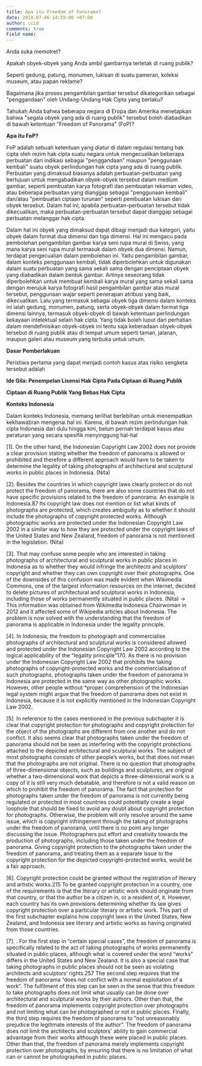 ```yaml
---
title: Apa itu Freedom of Panorama?
date: 2018-07-06 14:55:00 +07:00
author: ccid
comments: true
Field name: 
---
```


Anda suka memotret? 

Apakah obyek-obyek yang Anda ambil gambarnya terletak di ruang publik?

Seperti gedung, patung, monumen, lukisan di suatu pameran, koleksi museum, atau papan reklame?

Bagaimana jika proses pengambilan gambar tersebut dikategorikan sebagai "penggandaan" oleh Undang-Undang Hak Cipta yang berlaku?

Tahukah Anda bahwa beberapa negara di Eropa dan Amerika menetapkan bahwa "segala obyek yang ada di ruang publik" tersebut boleh diabadikan di bawah ketentuan "Freedom of Panorama" (FoP)?

**Apa itu FoP?**

FoP adalah sebuah ketentuan yang diatur di dalam regulasi tentang hak cipta oleh rezim hak cipta suatu negara untuk mengecualikan beberapa perbuatan dari indikasi sebagai "penggandaan" maupun "penggunaan kembali" suatu obyek perlindungan hak cipta yang ada di ruang publik. Perbuatan yang dimaksud biasanya adalah perbuatan-perbuatan yang bertujuan untuk mengabadikan obyek-obyek tersebut dalam medium gambar, seperti pembuatan karya fotografi dan pembuatan rekaman video, atau beberapa perbuatan yang dianggap sebagai "penggunaan kembali" dan/atau "pembuatan ciptaan turunan" seperti pembuatan lukisan dari obyek tersebut. Dalam hal ini, apabila perbuatan-perbuatan tersebut tidak dikecualikan, maka perbuatan-perbuatan tersebut dapat dianggap sebagai perbuatan melanggar hak cipta.

Dalam hal ini obyek yang dimaksud dapat dibagi menjadi dua kategori, yaitu obyek dalam format dua dimensi dan tiga dimensi. Hal ini mengacu pada pembolehan pengambilan gambar karya seni rupa mural di Swiss, yang mana karya seni rupa mural termasuk dalam obyek dua dimensi. Namun, terdapat pengecualian dalam pembolehan ini. Yaitu pengambilan gambar, dalam konteks penggunaan kembali, tidak diperbolehkan untuk digunakan dalam suatu perbuatan yang sama sekali sama dengan penciptaan obyek yang diabadikan dalam bentuk gambar. Artinya seseorang tidak diperbolehkan untuk membuat kembali karya mural yang sama sekali sama dengan merujuk karya fotografi hasil pengambilan gambar atas mural tersebut, penggunaan wajar seperti penerapan atribusi yang baik, dikecualikan. Lalu yang termasuk sebagai obyek tiga dimensi dalam konteks ini ialah gedung, monumen, patung, serta obyek-obyek dalam format tiga dimensi lainnya, termasuk obyek-obyek di bawah ketentuan perlindungan kekayaan intelektual selain hak cipta. Yang tidak boleh luput dari perhatian dalam mendefinisikan obyek-obyek ini tentu saja keberadaan obyek-obyek tersebut di ruang publik atau di tempat umum seperti taman, jalanan, maupun galeri atau museum yang terbuka untuk umum. 

**Dasar Pemberlakuan**

Peristiwa pertama yang dapat menjadi contoh kasus atas risiko sengketa tersebut adalah  

**Ide Gila: Penempelan Lisensi Hak Cipta Pada Ciptaan di Ruang Publik**

**Ciptaan di Ruang Publik Yang Bebas Hak Cipta**

**Konteks Indonesia**

Dalam konteks Indonesia, memang terlihat berlebihan untuk menempatkan kekhawatiran mengenai hal ini. Karena, di bawah rezim perlindungan hak cipta Indonesia dari dulu hingga kini, belum pernah terdapat kasus atau peraturan yang secara spesifik menyinggung hal-hal 

[1]. On the other hand, the Indonesian Copyright Law 2002
does not provide a clear provision stating whether the freedom of panorama is
allowed or prohibited and therefore a different approach would have to be taken to
determine the legality of taking photographs of architectural and sculptural works in
public places in Indonesia. (Nita)

[2]. Besides the countries in which copyright laws clearly protect or do not protect the
freedom of panorama, there are also some countries that do not have specific
provisions related to the freedom of panorama. An example is Indonesia.87 Its
copyright law does not mention or list what kinds of photographs are protected, which
creates ambiguity as to whether it should include the photographs of copyright protected
works. Although photographic works are protected under the Indonesian
Copyright Law 2002 in a similar way to how they are protected under the copyright
laws of the United States and New Zealand, freedom of panorama is not mentioned in
the legislation. (Nita)

[3]. That may confuse
some people who are interested in taking photographs of architectural and sculptural
works in public places in Indonesia as to whether they would infringe the architects
and sculptors’ copyright and whether they can own copyright over their photographs.
One of the downsides of this confusion was made evident when Wikimedia
Commons, one of the largest information resources on the internet, decided to delete
pictures of architectural and sculptural works in Indonesia, including those of works
permanently situated in public places. (Nita) ->  This information was obtained from Wikimedia Indonesia Chairwoman in 2012 and it affected some
of Wikipedia articles about Indonesia. The problem is now solved with the understanding that the
freedom of panorama is applicable in Indonesia under the legality principle. 

[4]. In Indonesia, the freedom to photograph and commercialise photographs of
architectural and sculptural works is considered allowed and protected under the
Indonesian Copyright Law 2002 according to the logical applicability of the “legality
principle”170. As there is no provision under the Indonesian Copyright Law 2002 that
prohibits the taking photographs of copyright-protected works and the
commercialisation of such photographs, photographs taken under the freedom of
panorama in Indonesia are protected in the same way as other photographic works.
However, other people without *proper comprehension of the Indonesian legal system might argue that the freedom of panorama does not exist in Indonesia,
because it is not explicitly mentioned in the Indonesian Copyright Law 2002. 

[5]. In reference to the cases mentioned in the previous subchapter it is clear that
copyright protection for photographs and copyright protection for the object of the
photographs are different from one another and do not conflict. It also seems clear
that photographs taken under the freedom of panorama should not be seen as
interfering with the copyright protections attached to the depicted architectural and
sculptural works. The subject of most photographs consists of other people’s works,
but that does not mean that the photographs are not original. There is no question that
photographs of three-dimensional objects, such as buildings and sculptures, are
original whether a two-dimensional work that depicts a three-dimensional work is a
copy of it is still very much debatable, and therefore is not a valid reason on which to
prohibit the freedom of panorama.
The fact that protection for photographs taken under the freedom of panorama is not
currently being regulated or protected in most countries could potentially create a
legal loophole that should be fixed to avoid any doubt about copyright protection for
photographs. Otherwise, the problem will only resolve around the same issue, which
is copyright infringement through the taking of photographs under the freedom of
panorama, until there is no point any longer discussing the issue. Photographers put
effort and creativity towards the production of photographs, including those taken
under the freedom of panorama. Giving copyright protection to the photographs taken
under the freedom of panorama, and treating them as a separate issue to the copyright
protection for the depicted copyright-protected works, would be a fair approach.

[6]. Copyright protection could be granted without the registration of literary and artistic
works.215 To be granted copyright protection in a country, one of the requirements is
that the literary or artistic work should originate from that country, or that the author be a citizen in, or a resident of, it. However, each country has its own provisions
determining whether its law gives copyright protection over a particular literary or
artistic work. This part of the first subchapter explains how copyright laws in the
United States, New Zealand, and Indonesia see literary and artistic works as having
originated from those countries. 

[7]. . For
the first step in “certain special cases”, the freedom of panorama is specifically related
to the act of taking photographs of works permanently situated in public places,
although what is covered under the word “works” differs in the United States and
New Zealand. It is also a special case that taking photographs in public places should
not be seen as violating architects and sculptors’ rights.257
The second step requires that the freedom of panorama “does not conflict with a
normal exploitation of a work”. The fulfilment of this step can be seen in the sense
that this freedom to take photographs does not limit what usually can be done over
architectural and sculptural works by their authors. Other than that, the freedom of
panorama implements copyright protection over photographs and not limiting what
can be photographed or not in public places.
Finally, the third step requires the freedom of panorama to “not unreasonably
prejudice the legitimate interests of the author”. The freedom of panorama does not
limit the architects and sculptors' ability to gain commercial advantage from their
works although these were placed in public places. Other than that, the freedom of
panorama merely implements copyright protection over photographs, by ensuring that
there is no limitation of what can or cannot be photographed in public places. 